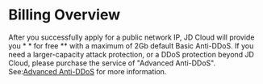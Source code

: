 # Billing Overview
     
  After you successfully apply for a public network IP, JD Cloud will provide you * * for free ** with a maximum of 2Gb default Basic Anti-DDoS. If you need a larger-capacity attack protection, or a DDoS protection beyond JD Cloud,
  please purchase the service of "Advanced Anti-DDoS". See:[Advanced Anti-DDoS](https://www.jdcloud.com/products/ipanti) for more information.
     
    
